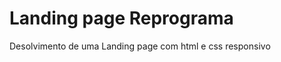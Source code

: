 <h1> Landing page Reprograma </h1>
<p> Desolvimento de uma Landing page com html e css responsivo </p>